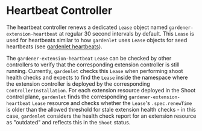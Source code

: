 # Heartbeat Controller

The heartbeat controller renews a dedicated `Lease` object named `gardener-extension-heartbeat` at regular 30 second intervals by default. This `Lease` is used for heartbeats similar to how `gardenlet` uses `Lease` objects for seed heartbeats (see [gardenlet heartbeats](../concepts/gardenlet#heartbeats)).

The `gardener-extension-heartbeat` `Lease` can be checked by other controllers to verify that the corresponding extension controller is still running. Currently, `gardenlet` checks this `Lease` when performing shoot health checks and expects to find the `Lease` inside the namespace where the extension controller is deployed by the corresponding `ControllerInstallation`. For each extension resource deployed in the Shoot control plane, `gardenlet` finds the corresponding `gardener-extension-heartbeat` `Lease` resource and checks whether the `Lease`'s `.spec.renewTime` is older than the allowed threshold for stale extension health checks - in this case, `gardenlet` considers the health check report for an extension resource as "outdated" and reflects this in the `Shoot` status.

